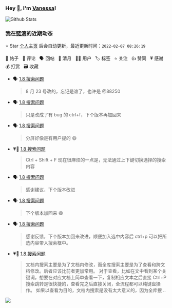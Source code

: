 ### Hey 👋, I'm [Vanessa](http://vanessa.b3log.org/)!

![Github Stats](https://github-readme-stats.vercel.app/api?username=Vanessa219&show_icons=true)

<!--events start -->

### 我在[链滴](https://ld246.com)的近期动态

⭐️ Star [个人主页](https://github.com/Vanessa219/Vanessa219) 后会自动更新，最近更新时间：`2022-02-07 08:26:19`

📝 帖子 &nbsp; 💬 评论 &nbsp; 🗣 回帖 &nbsp; 🌙 清月 &nbsp; 👨‍💻 用户 &nbsp; 🏷️ 标签 &nbsp; ⭐️ 关注 &nbsp; 👍 赞同 &nbsp; 💗 感谢 &nbsp; 💰 打赏 &nbsp; 🗃 收藏

* 🗣 [1.8 搜索问题](https://ld246.com/article/1644036948400/comment/1644126865867#comments)

  > 8 月 23 号改的，忘记是谁了，也许是 @88250
* 🗣 [1.8 搜索问题](https://ld246.com/article/1644036948400/comment/1644136393109#comments)

  > 只是改成了有 bug 的 ctrl+f，下个版本再加回来
* 🗣 [1.8 搜索问题](https://ld246.com/article/1644036948400/comment/1644126865867#comments)

  > 分屏好像是有用户提的 😄
* 💗💬 [1.8 搜索问题](https://ld246.com/article/1644036948400/comment/1644126789134#comments)

  > Ctrl + Shift + F 现在很麻烦的一点是，无法通过上下键切换选择的搜索内容
* 🗣 [1.8 搜索问题](https://ld246.com/article/1644036948400/comment/1644126789134#comments)

  > 感谢建议，下个版本改进
* 🗣 [1.8 搜索问题](https://ld246.com/article/1644036948400/comment/1644126610738#comments)

  > 下个版本加回来 😄
* 🗣 [1.8 搜索问题](https://ld246.com/article/1644036948400/comment/1644125649148#comments)

  > 感谢反馈，下个版本加回来改进，顺便加入选中内容后 ctrl+p 可以把所选内容带入搜索框中。
* 💗💬 [1.8 搜索问题](https://ld246.com/article/1644036948400/comment/1644125649148#comments)

  > 文档内搜索主要是为了文档内修改，而全库搜索主要是为了查看和跨文档修改。后者应该比前者更加常用。 对于查看，比如在文中看到某个关键词，想要在对应文档上简单查看一下，复制相应文本之后直接 Ctrl+P 搜索跳转是很快捷的，查看完之后直接关闭，全流程都可以纯键盘操作。 如果以查看为目的，文档内搜索是没有太大意义的，因为全库搜 ..


<!--events end -->

<a title="Hits" target="_blank" href="https://github.com/Vanessa219/Vanessa219"><img src="https://hits.b3log.org/Vanessa219/Vanessa219.svg"></a>
